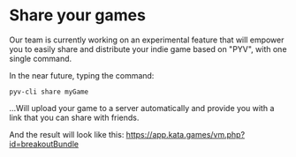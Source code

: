 # Share your games

Our team is currently working on an experimental feature that will empower you to easily share and distribute your indie game based on "PYV", with one single command.

In the near future, typing the command:
```
pyv-cli share myGame
```


…Will upload your game to a server automatically and provide you with a link that you can share with friends.

And the result will look like this:
https://app.kata.games/vm.php?id=breakoutBundle